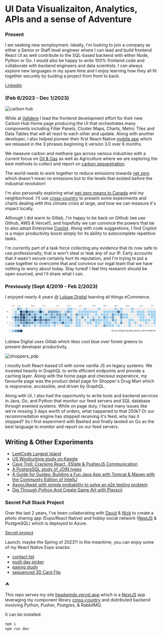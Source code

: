 # UI Data Visualizaiton, Analytics, APIs and a sense of Adventure

### Present

I am seeking new exmployment. Ideally, I'm looking to join a company as either a Senior or Staff level engineer where I can lead and build frontend React UI as well contribute to the SQL-based backend with either Node, Python or Go. I would also be happy to write 100% frontend code and collaborate with backend engineers and data scientists. I can always explore new languages in my spare time and I enjoy learning how they all fit together securely by buiding a project from front to back. 

[Linkedin](https://ca.linkedin.com/in/brandonflowers)

### (Feb 6/2023 - Dec 1/2023)

<img width="1260" alt="carbon hub" src="https://github.com/headwinds/headwinds/assets/68402/34c59896-522f-4940-b782-b99a38102f66" />

While at [Validere](https://validere.com/) I lead the frontend development effort for their new Carbon Hub Home page producing the UI that orchestrates many components including Filter Panels, Cluster Maps, Charts, Metric Tiles and Data Tables that will all react to each other and update. Along with another developer, I also helped pioneer their first React-Native [mobile app](https://apps.apple.com/ca/app/validere/id6446293374) which we released in the 3 phrases beginning it version 3.0 over 6 months. 

We measure carbon and methane gas across various industries with a current focus on [Oil & Gas](https://www.validere.com/carbon-hub) as well as Agriculture where we are exploring the best methods to collect and report on [carbon sequestration](https://info.biologicalcarbon.ca/carbon-storage-publications?gclid=CjwKCAjwpuajBhBpEiwA_Ztfhf-Q7zSz2MSdZiPA4BRXdUasZ2LOMIJ4D8bWaCUBvV0S4hvpdRKOCxoCIuIQAvD_BwE).

The world needs to work together to reduce emissions towards [net zero](https://www.globalcitizen.org/en/content/what-is-net-zero-emissions-climate-change) which doesn't mean no emissions but to the levels that existed before the industrial revolution!

I'm also personally exploring what [net-zero means to Canada](https://www.canada.ca/en/services/environment/weather/climatechange/climate-plan/net-zero-emissions-2050.html) and my neighborhood. I'll use [cross-country](https://github.com/headwinds/cross-country) to present some experiments and charts dealing with this climate crisis at large, and how we can measure it's impact locally.

Although I did warm to Gitlab, I'm happy to be back on Github (we use Github, AWS & Vercel!), and hopefully we can convince the powers that be to also adopt Enterprise [Copilot](https://github.com/features/copilot). Along with code suggestions, I find Copilot is a major productivity boost simply for its ability to autocomplete repetitive tasks.

I'm currently part of a task force collecting any evidence that its now safe to use professionally; that is won't steal or leak any of our IP. Early accounts that it wasn't secure certainly hurt its reputation, and I'm trying to put a case together to overcome that and convince our legal team that we have nothing to worry about today. Stay tuned! I feel this research should be open sourced, and I'll share what I can.

### Previously (Sept 4/2019 - Feb 2/2023)

I enjoyed nearly 4 years @ [Lobaw Digital](https://loblawdigital.co/) learning all things eCommerce.

<img src="./gitlab.png" />

Loblaw Digital uses Gitlab which likes cool blue over forest greens to present developer productivity.

![shoppers_pdp](https://github.com/headwinds/headwinds/assets/68402/b125efa5-4eae-45d3-a81c-691ebd57aed7)

I mostly built React-based UI with some vanilla JS on legacy systems. We invested heavily in GraphQL to write efficient endpoints and provide a caching layer. Along with the home page and checkout experience, my favourite page was the product detail page for Shopper's Drug Mart which is responsive, accessible, and driven by GraphQL. 

Along with UI, I also had the opportunity to write tools and backend services in Java, Go, and Python that monitor our feed servers and SQL database through evented systems. While on page duty, I faced many issues like we're missing 3 days worth of orders, what happened to that 250k? Or our recommnedation engine has stopped receiving it's feed, why has it stopped? So I first experiment with Bashed and finally landed on Go as the best language to monitor and report on our feed servers.

## Writing & Other Experiments

- [LeetCode Largest Island](https://codesandbox.io/p/sandbox/leetcode-largest-island-iyu3m0?file=%2Fsrc%2Findex.js%3A9%2C22)
- [US Windturbine study on Kaggle](https://www.kaggle.com/code/headwinds/us-wind-turbines)
- [Cave Troll: Cracking React, XState & PusherJS Communication](https://dev.to/headwinds/heartbeat-cracking-react-xstate-pusherjs-communication-3bac)
- [A PostgreSQL study of JOIN types](https://twitter.com/headwinds/status/1588225965959815168)
- [A Guide for Guides: Building a Fun Java App with Tomcat & Maven with the Community Edition of IntelliJ](https://dev.to/headwinds/a-guide-for-guides-building-a-fun-java-app-with-tomcat-maven-with-the-community-edition-of-intellij-28cb)
- [Async/Await with simple probability to solve an e2e testing problem](https://codesandbox.io/s/async-await-with-recursion-qewndk)
- [Dig Through Python And Create Game Art with Playscii](https://dev.to/headwinds/)

### Secret Full Stack Project

Over the last 2 years, I've been collaborating with [David](https://github.com/djensenius) & [Nick](https://github.com/nickpagee) to create a photo sharing app (Expo/React Native) and hobby social network ([NestJS](https://nestjs.com/) & PostgreSQL) which is deployed to Azure.

[Secret project](https://github.com/Project-PD)

Launch: maybe the Spring of 2023?! In the meantime, you can enjoy some of my React Native Expo snacks:

- [contact list](https://snack.expo.dev/@headwinds/virtualized-contact-list)
- [mulit day picker](https://snack.expo.dev/@headwinds/multi-seven-day-picker)
- [easing study](https://snack.expo.dev/@headwinds/animated-easing-visualized)
- [sequenced 3D Card Flip](https://snack.expo.dev/@headwinds/flip-flip-flip-card)

⛺

This repo serves my site [headwinds.vercel.app](https://headwinds.vercel.app/) which is a [NextJS](https://nextjs.org/) app leveraging my component library [cross-country](https://www.npmjs.com/package/cross-country) and distributed backend involving Python, Pusher, Postgres, & RabbitMQ.

It can be installed:

```
npm i
npm run dev
```
